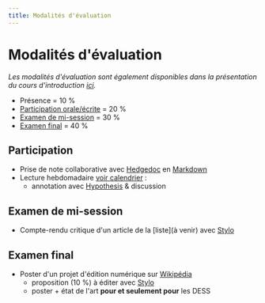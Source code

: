 ```yaml
--- 
title: Modalités d'évaluation
---
```


# Modalités d'évaluation

*Les modalités d'évaluation sont également disponibles dans la présentation du cours d'introduction [ici](https://mmellet.github.io/fra3826_2021/seances/seance1/#pr%c3%a9sentation-des-modalit%c3%a9s-d%c3%a9valuation).*

- Présence = 10 %
- [Participation orale/écrite](https://mmellet.github.io/fra3826_2021/modalites/#participation) = 20 %
- [Examen de mi-session](https://mmellet.github.io/fra3826_2021/modalites/#examen-de-mi-session) = 30 %
- [Examen final](https://mmellet.github.io/fra3826_2021/modalites/#examen-final) = 40 %

## Participation 

- Prise de note collaborative avec [Hedgedoc](https://mmellet.github.io/fra3826_2021/documentation/hedgedoc) en [Markdown](https://mmellet.github.io/fra3826_2021/documentation/markdown)
- Lecture hebdomadaire [voir calendrier](https://mmellet.github.io/fra3826_2021/seances/seance1/#pr%c3%a9sentation-du-calendrier) : 
  - annotation avec [Hypothesis](https://mmellet.github.io/fra3826_2021/documentation/#hypothesis) & discussion


## Examen de mi-session 

- Compte-rendu critique d'un article de la [liste](à venir) avec [Stylo](https://mmellet.github.io/fra3826_2021/documentation/#stylo)

## Examen final 

- Poster d'un projet d'édition numérique sur [Wikipédia](https://mmellet.github.io/fra3826_2021/documentation/#wikip%c3%a9dia)
  - proposition (10 %) à éditer avec [Stylo](https://mmellet.github.io/fra3826_2021/documentation/#stylo)
  - poster + état de l'art **pour et seulement pour** les DESS

